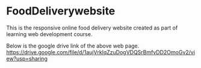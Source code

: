 # FoodDeliverywebsite
This is the responsive online food delivery website created as part of learning web development course.

Below is the google drive link of the above web page.
https://drive.google.com/file/d/1aujVrklqZzuDogVDQSrBmfvDD2OmoGv2/view?usp=sharing
